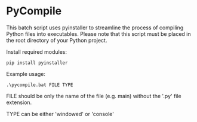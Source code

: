 # PyCompile

This batch script uses pyinstaller to streamline the process of compiling Python files into executables. Please note that this script must be placed in the root directory of your Python project.

Install required modules:
```
pip install pyinstaller
```

Example usage:
```
.\pycompile.bat FILE TYPE
```

FILE should be only the name of the file (e.g. main) without the '.py' file extension.

TYPE can be either 'windowed' or 'console'
